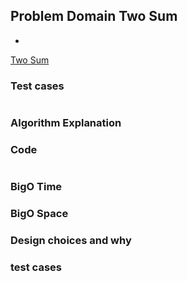 ## Problem Domain Two Sum
-

[Two Sum]()

### Test cases

```python

```

### Algorithm Explanation


### Code

```Python


```

### BigO Time


### BigO Space


### Design choices and why


### test cases